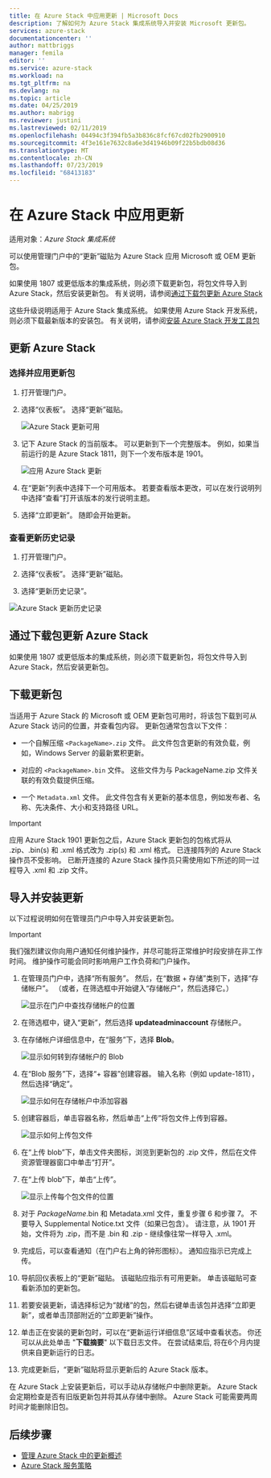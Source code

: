 ```yaml
---
title: 在 Azure Stack 中应用更新 | Microsoft Docs
description: 了解如何为 Azure Stack 集成系统导入并安装 Microsoft 更新包。
services: azure-stack
documentationcenter: ''
author: mattbriggs
manager: femila
editor: ''
ms.service: azure-stack
ms.workload: na
ms.tgt_pltfrm: na
ms.devlang: na
ms.topic: article
ms.date: 04/25/2019
ms.author: mabrigg
ms.reviewer: justini
ms.lastreviewed: 02/11/2019
ms.openlocfilehash: 04494c3f394fb5a3b836c8fcf67cd02fb2900910
ms.sourcegitcommit: 4f3e161e7632c8a6e3d41946b09f22b5bdb08d36
ms.translationtype: MT
ms.contentlocale: zh-CN
ms.lasthandoff: 07/23/2019
ms.locfileid: "68413183"
---
```

# <a name="apply-updates-in-azure-stack"></a>在 Azure Stack 中应用更新

适用对象：*Azure Stack 集成系统*

可以使用管理门户中的“更新”磁贴为 Azure Stack 应用 Microsoft 或 OEM 更新包。

如果使用 1807 或更低版本的集成系统，则必须下载更新包，将包文件导入到 Azure Stack，然后安装更新包。 有关说明，请参阅[通过下载包更新 Azure Stack](#update-azure-stack-by-downloading-the-package)

这些升级说明适用于 Azure Stack 集成系统。 如果使用 Azure Stack 开发系统，则必须下载最新版本的安装包。 有关说明，请参阅[安装 Azure Stack 开发工具包](../asdk/asdk-install.md)

## <a name="update-azure-stack"></a>更新 Azure Stack

### <a name="select-and-apply-an-update-package"></a>选择并应用更新包

1. 打开管理门户。

2. 选择“仪表板”。 选择“更新”磁贴。

    ![Azure Stack 更新可用](media/azure-stack-apply-updates/azure-stack-updates-1901-dashboard.png)

3. 记下 Azure Stack 的当前版本。 可以更新到下一个完整版本。 例如，如果当前运行的是 Azure Stack 1811，则下一个发布版本是 1901。

    ![应用 Azure Stack 更新](media/azure-stack-apply-updates/azure-stack-updates-1901-updateavailable.png)

4. 在“更新”列表中选择下一个可用版本。 若要查看版本更改，可以在发行说明列中选择“查看”打开该版本的发行说明主题。

5. 选择“立即更新”。 随即会开始更新。

### <a name="review-update-history"></a>查看更新历史记录

1. 打开管理门户。

2. 选择“仪表板”。 选择“更新”磁贴。

3. 选择“更新历史记录”。

![Azure Stack 更新历史记录](media/azure-stack-apply-updates/azure-stack-update-history.PNG)

## <a name="update-azure-stack-by-downloading-the-package"></a>通过下载包更新 Azure Stack

如果使用 1807 或更低版本的集成系统，则必须下载更新包，将包文件导入到 Azure Stack，然后安装更新包。

## <a name="download-the-update-package"></a>下载更新包

当适用于 Azure Stack 的 Microsoft 或 OEM 更新包可用时，将该包下载到可从 Azure Stack 访问的位置，并查看包内容。 更新包通常包含以下文件：

- 一个自解压缩 `<PackageName>.zip` 文件。 此文件包含更新的有效负载，例如，Windows Server 的最新累积更新。

- 对应的 `<PackageName>.bin` 文件。 这些文件为与 PackageName.zip 文件关联的有效负载提供压缩。

- 一个 `Metadata.xml` 文件。 此文件包含有关更新的基本信息，例如发布者、名称、先决条件、大小和支持路径 URL。

> [!IMPORTANT]  
> 应用 Azure Stack 1901 更新包之后，Azure Stack 更新包的包格式将从 .zip、.bin(s) 和 .xml 格式改为 .zip(s) 和 .xml 格式。 已连接阵列的 Azure Stack 操作员不受影响。 已断开连接的 Azure Stack 操作员只需使用如下所述的同一过程导入 .xml 和 .zip 文件。

## <a name="import-and-install-updates"></a>导入并安装更新

以下过程说明如何在管理员门户中导入并安装更新包。

> [!IMPORTANT]  
> 我们强烈建议你向用户通知任何维护操作，并尽可能将正常维护时段安排在非工作时间。 维护操作可能会同时影响用户工作负荷和门户操作。

1. 在管理员门户中，选择“所有服务”。 然后，在“数据 + 存储”类别下，选择“存储帐户”。 （或者，在筛选框中开始键入“存储帐户”，然后选择它。）

    ![显示在门户中查找存储帐户的位置](media/azure-stack-apply-updates/ApplyUpdates1.png)

2. 在筛选框中，键入“更新”，然后选择 **updateadminaccount** 存储帐户。

3. 在存储帐户详细信息中，在“服务”下，选择 **Blob**。
 
    ![显示如何转到存储帐户的 Blob](media/azure-stack-apply-updates/ApplyUpdates3.png) 

4. 在“Blob 服务”下，选择“+ 容器”创建容器。 输入名称（例如 update-1811），然后选择“确定”。
 
     ![显示如何在存储帐户中添加容器](media/azure-stack-apply-updates/ApplyUpdates4.png)

5. 创建容器后，单击容器名称，然后单击“上传”将包文件上传到容器。
 
    ![显示如何上传包文件](media/azure-stack-apply-updates/ApplyUpdates5.png)

6. 在“上传 blob”下，单击文件夹图标，浏览到更新包的 .zip 文件，然后在文件资源管理器窗口中单击“打开”。
  
7. 在“上传 blob”下，单击“上传”。
  
    ![显示上传每个包文件的位置](media/azure-stack-apply-updates/ApplyUpdates6.png)

8. 对于 *PackageName*.bin 和 Metadata.xml 文件，重复步骤 6 和步骤 7。 不要导入 Supplemental Notice.txt 文件（如果已包含）。 请注意，从 1901 开始，文件将为 .zip，而不是 .bin 和 .zip - 继续像往常一样导入 .xml。

9. 完成后，可以查看通知（在门户右上角的钟形图标）。 通知应指示已完成上传。
10. 导航回仪表板上的“更新”磁贴。 该磁贴应指示有可用更新。 单击该磁贴可查看新添加的更新包。
11. 若要安装更新，请选择标记为“就绪”的包，然后右键单击该包并选择“立即更新”，或者单击顶部附近的“立即更新”操作。
12. 单击正在安装的更新包时，可以在“更新运行详细信息”区域中查看状态。 你还可以从此处单击 "**下载摘要**" 以下载日志文件。 在尝试结束后, 将在6个月内提供来自更新运行的日志。 
13. 完成更新后，“更新”磁贴将显示更新后的 Azure Stack 版本。

在 Azure Stack 上安装更新后，可以手动从存储帐户中删除更新。 Azure Stack 会定期检查是否有旧版更新包并将其从存储中删除。 Azure Stack 可能需要两周时间才能删除旧包。

## <a name="next-steps"></a>后续步骤

- [管理 Azure Stack 中的更新概述](azure-stack-updates.md)
- [Azure Stack 服务策略](azure-stack-servicing-policy.md)

